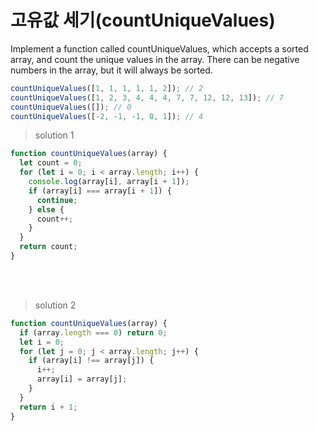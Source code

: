 # 고유값 세기(countUniqueValues)

Implement a function called countUniqueValues, which accepts a sorted array, and count the unique values in the array.
There can be negative numbers in the array, but it will always be sorted.

```javascript
countUniqueValues([1, 1, 1, 1, 1, 2]); // 2
countUniqueValues([1, 2, 3, 4, 4, 4, 7, 7, 12, 12, 13]); // 7
countUniqueValues([]); // 0
countUniqueValues([-2, -1, -1, 0, 1]); // 4
```

> solution 1

```javascript
function countUniqueValues(array) {
  let count = 0;
  for (let i = 0; i < array.length; i++) {
    console.log(array[i], array[i + 1]);
    if (array[i] === array[i + 1]) {
      continue;
    } else {
      count++;
    }
  }
  return count;
}
```

<br/><br/>

> solution 2

```javascript
function countUniqueValues(array) {
  if (array.length === 0) return 0;
  let i = 0;
  for (let j = 0; j < array.length; j++) {
    if (array[i] !== array[j]) {
      i++;
      array[i] = array[j];
    }
  }
  return i + 1;
}
```
